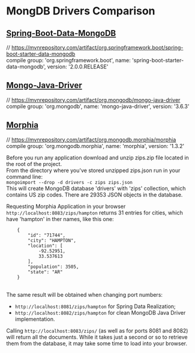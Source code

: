 # MongDB Drivers Comparison

## <a href = "https://projects.spring.io/spring-data-mongodb/">Spring-Boot-Data-MongoDB</a>
// https://mvnrepository.com/artifact/org.springframework.boot/spring-boot-starter-data-mongodb <br>
compile group: 'org.springframework.boot', name: 'spring-boot-starter-data-mongodb', version: '2.0.0.RELEASE'

## <a href = "https://github.com/mongodb/mongo-java-driver">Mongo-Java-Driver</a>
// https://mvnrepository.com/artifact/org.mongodb/mongo-java-driver <br>
compile group: 'org.mongodb', name: 'mongo-java-driver', version: '3.6.3'

## <a href = "https://mongodb.github.io/morphia/">Morphia</a>
// https://mvnrepository.com/artifact/org.mongodb.morphia/morphia <br>
compile group: 'org.mongodb.morphia', name: 'morphia', version: '1.3.2'

Before you run any application download and unzip zips.zip file located in the root of the project.<br>
From the directory where you've stored unzipped zips.json run in your command line:<br>
```mongoimport --drop -d drivers -c zips zips.json``` <br>
This will create MongoDB database 'drivers' with 'zips' collection, which contains US zip codes. There are 29353 JSON objects in the database.

Requesting Morphia Application in your browser ```http://localhost:8083/zips/hampton``` returns 31 entries for cities, which have 'hampton' in ther names, like this one:<br>
``` 
    {
        "id": "71744",
        "city": "HAMPTON",
        "location": [
            -92.52951,
            33.537613
        ],
        "population": 3505,
        "state": "AR"
    }
```
<br>
The same result will be obtained when changing port numbers:

* ```http://localhost:8081/zips/hampton``` for Spring Data Realization;
* ```http://localhost:8082/zips/hampton``` for clean MongoDB Java Driver implementation.

Calling ```http://localhost:8083/zips/``` (as well as for ports 8081 and 8082) will return all the documents. While it takes just a second or so to retrieve them from the database, it may take some time to load into your browser.
